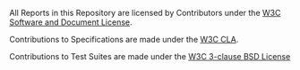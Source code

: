 All Reports in this Repository are licensed by Contributors
under the 
[W3C Software and Document License](https://www.w3.org/copyright/software-license/).  

Contributions to Specifications are made under the
[W3C CLA](https://www.w3.org/community/about/agreements/cla/).

Contributions to Test Suites are made under the
[W3C 3-clause BSD License](https://www.w3.org/copyright/3-clause-bsd-license-2008/)
